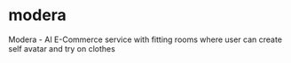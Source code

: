 # modera
Modera - AI E-Commerce service with fitting rooms where user can create self avatar and try on clothes
